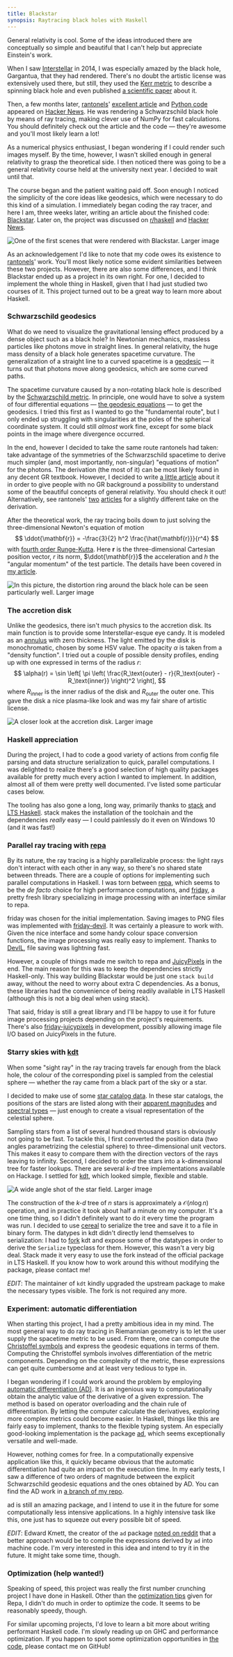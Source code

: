 ```yaml
---
title: Blackstar
synopsis: Raytracing black holes with Haskell
---
```


General relativity is cool. Some of the ideas introduced there are conceptually so simple and beautiful that I can't help but appreciate Einstein's work.

When I saw [Interstellar](http://www.imdb.com/title/tt0816692/) in 2014, I was especially amazed by the black hole, Gargantua, that they had rendered. There's no doubt the artistic license was extensively used there, but still, they used the [Kerr metric](https://en.wikipedia.org/wiki/Kerr_metric) to describe a spinning black hole and even published [a scientific paper](http://arxiv.org/pdf/1502.03808v2.pdf) about it.

Then, a few months later, [rantonels](http://rantonels.github.io/)' [excellent article](http://rantonels.github.io/starless/) and [Python code](https://github.com/rantonels/starless) appeared on [Hacker News](https://news.ycombinator.com/). He was rendering a Schwarzschild black hole by means of ray tracing, making clever use of NumPy for fast calculations. You should definitely check out the article and the code &mdash; they're awesome and you'll most likely learn a lot!

As a numerical physics enthusiast, I began wondering if I could render such images myself. By the time, however, I wasn't skilled enough in general relativity to grasp the theoretical side. I then noticed there was going to be a general relativity course held at the university next year. I decided to wait until that.

The course began and the patient waiting paid off. Soon enough I noticed the simplicity of the core ideas like geodesics, which were necessary to do this kind of a simulation. I immediately began coding the ray tracer, and here I am, three weeks later, writing an article about the finished code: [Blackstar](https://github.com/flannelhead/blackstar). Later on, the project was discussed on [r/haskell](https://www.reddit.com/r/haskell/comments/4a39b4/rendering_black_holes_with_haskell/) and [Hacker News](https://news.ycombinator.com/item?id=11271772).

![One of the first scenes that were rendered with Blackstar. [Larger image](/images/default-hires-bloomed.png)](/images/default-hires-bloomed-960.png)

As an acknowledgement I'd like to note that my code owes its existence to [rantonels](http://rantonels.github.io/)' work. You'll most likely notice some evident similarities between these two projects. However, there are also some differences, and I think Blackstar ended up as a project in its own right. For one, I decided to implement the whole thing in Haskell, given that I had just studied two courses of it. This project turned out to be a great way to learn more about Haskell.

### Schwarzschild geodesics
What do we need to visualize the gravitational lensing effect produced by a dense object such as a black hole? In Newtonian mechanics, massless particles like photons move in straight lines. In general relativity, the huge mass density of a black hole generates spacetime curvature. The generalization of a straight line to a curved spacetime is a [geodesic](https://en.wikipedia.org/wiki/Geodesic) &mdash; it turns out that photons move along geodesics, which are some curved paths.

The spacetime curvature caused by a non-rotating black hole is described by the [Schwarzschild metric](https://en.wikipedia.org/wiki/Schwarzschild_metric). In principle, one would have to solve a system of four differential equations &mdash; [the geodesic equations](https://en.wikipedia.org/wiki/Schwarzschild_geodesics#Geodesic_equation) &mdash; to get the geodesics. I tried this first as I wanted to go the "fundamental route", but I only ended up struggling with singularities at the poles of the spherical coordinate system. It could still *almost* work fine, except for some black points in the image where divergence occurred.

In the end, however I decided to take the same route rantonels had taken: take advantage of the symmetries of the Schwarzschild spacetime to derive much simpler (and, most importantly, non-singular) "equations of motion" for the photons. The derivation (the most of it) can be most likely found in any decent GR textbook. However, I decided to write [a little article](/posts/2016-03-06-photons-and-black-holes.html) about it in order to give people with no GR background a possibility to understand some of the beautiful concepts of general relativity. You should check it out! Alternatively, see rantonels' [two](http://spiro.fisica.unipd.it/~antonell/schwarzschild/) [articles](http://rantonels.github.io/starless/) for a slightly different take on the derivation.

After the theoretical work, the ray tracing boils down to just solving the three-dimensional Newton's equation of motion
$$
\ddot{\mathbf{r}} = -\frac{3}{2} h^2 \frac{\hat{\mathbf{r}}}{r^4}
$$
with [fourth order Runge-Kutta](https://en.wikipedia.org/wiki/Runge%E2%80%93Kutta_methods#The_Runge.E2.80.93Kutta_method). Here $\mathbf{r}$ is the three-dimensional Cartesian position vector, $r$ its norm, $\ddot{\mathbf{r}}$ the acceleration and $h$ the "angular momentum" of the test particle. The details have been covered in [my article](/posts/2016-03-06-photons-and-black-holes.html).

![In this picture, the distortion ring around the black hole can be seen particularly well. [Larger image](/images/lensing-disk-bloomed.png)](/images/lensing-disk-bloomed-960.png)

### The accretion disk
Unlike the geodesics, there isn't much physics to the accretion disk. Its main function is to provide some Interstellar-esque eye candy. It is modeled as an [annulus](https://en.wikipedia.org/wiki/Annulus_%28mathematics%29) with zero thickness. The light emitted by the disk is monochromatic, chosen by some HSV value. The opacity $\alpha$ is taken from a "density function". I tried out a couple of possible density profiles, ending up with one expressed in terms of the radius $r$:
$$
\alpha(r) = \sin \left[ \pi \left(
\frac{R_\text{outer} - r}{R_\text{outer} - R_\text{inner}} \right)^2 \right],
$$
where $R_\text{inner}$ is the inner radius of the disk and $R_\text{outer}$ the outer one. This gave the disk a nice plasma-like look and was my fair share of artistic license.

![A closer look at the accretion disk. [Larger image](/images/closeup-hires-bloomed.png)](/images/closeup-hires-bloomed-960.png)

### Haskell appreciation
During the project, I had to code a good variety of actions from config file parsing and data structure serialization to quick, parallel computations. I was delighted to realize there's a good selection of high quality packages available for pretty much every action I wanted to implement. In addition, almost all of them were pretty well documented. I've listed some particular cases below.

The tooling has also gone a long, long way, primarily thanks to [stack](http://www.haskellstack.org) and [LTS Haskell](https://www.stackage.org/lts). stack makes the installation of the toolchain and the dependencies *really* easy &mdash; I could painlessly do it even on Windows 10 (and it was fast!)

### Parallel ray tracing with [repa](https://hackage.haskell.org/package/repa)
By its nature, the ray tracing is a highly parallelizable process: the light rays don't interact with each other in any way, so there's no shared state between threads. There are a couple of options for implementing such parallel computations in Haskell. I was torn between [repa](https://hackage.haskell.org/package/repa), which seems to be the *de facto* choice for high performance computations, and [friday](https://hackage.haskell.org/package/friday), a pretty fresh library specializing in image processing with an interface similar to repa.

friday was chosen for the initial implementation. Saving images to PNG files was implemented with [friday-devil](https://hackage.haskell.org/package/friday-devil). It was certainly a pleasure to work with. Given the nice interface and some handy colour space conversion functions, the image processing was really easy to implement. Thanks to [DevIL](http://openil.sourceforge.net/), file saving was lightning fast.

However, a couple of things made me switch to repa and [JuicyPixels](http://hackage.haskell.org/package/JuicyPixels) in the end. The main reason for this was to keep the dependencies strictly Haskell-only. This way building Blackstar would be just one `stack build` away, without the need to worry about extra C dependencies. As a bonus, these libraries had the convenience of being readily available in LTS Haskell (although this is not a big deal when using stack).

That said, friday is still a great library and I'll be happy to use it for future image processing projects depending on the project's requirements. There's also [friday-juicypixels](https://github.com/TomMD/friday-juicypixels) in development, possibly allowing image file I/O based on JuicyPixels in the future.

### Starry skies with [kdt](https://hackage.haskell.org/package/kdt)
When some "sight ray" in the ray tracing travels far enough from the black hole, the colour of the corresponding pixel is sampled from the celestial sphere &mdash; whether the ray came from a black part of the sky or a star.

I decided to make use of some [star catalog data](http://tdc-www.harvard.edu/catalogs/index.html). In these star catalogs, the positions of the stars are listed along with their [apparent magnitudes](https://en.wikipedia.org/wiki/Apparent_magnitude) and [spectral types](https://en.wikipedia.org/wiki/Stellar_classification#Spectral_types) &mdash; just enough to create a visual representation of the celestial sphere.

Sampling stars from a list of several hundred thousand stars is obviously not going to be fast. To tackle this, I first converted the position data (two angles parametrizing the celestial sphere) to three-dimensional unit vectors. This makes it easy to compare them with the direction vectors of the rays leaving to infinity. Second, I decided to order the stars into a k-dimensional tree for faster lookups. There are several *k-d* tree implementations available on Hackage. I settled for [kdt](https://hackage.haskell.org/package/kdt), which looked simple, flexible and stable.

![A wide angle shot of the star field. [Larger image](/images/wideangle1-bloomed.png)](/images/wideangle1-bloomed-960.png)

The construction of the *k-d* tree of $n$ stars is approximately a $\mathcal{O}(n \log n)$ operation, and in practice it took about half a minute on my computer. It's a one time thing, so I didn't definitely want to do it every time the program was run. I decided to use [cereal](https://hackage.haskell.org/package/kdt) to serialize the tree and save it to a file in binary form. The datypes in kdt didn't directly lend themselves to serialization: I had to [fork](https://github.com/flannelhead/kdt) kdt and expose some of the datatypes in order to derive the `Serialize` typeclass for them. However, this wasn't a very big deal. Stack made it very easy to use the fork instead of the official package in LTS Haskell. If you know how to work around this without modifying the package, please contact me!

*EDIT*: The maintainer of `kdt` kindly upgraded the upstream package to make the necessary types visible. The fork is not required any more.

### Experiment: automatic differentiation
When starting this project, I had a pretty ambitious idea in my mind. The most general way to do ray tracing in Riemannian geometry is to let the user supply the spacetime metric to be used. From there, one can compute the [Christoffel symbols](https://en.wikipedia.org/wiki/Christoffel_symbols#Christoffel_symbols_of_the_second_kind_.28symmetric_definition.29) and express the geodesic equations in terms of them. Computing the Christoffel symbols involves differentiation of the metric components. Depending on the complexity of the metric, these expressions can get quite cumbersome and at least very tedious to type in.

I began wondering if I could work around the problem by employing [automatic differentiation (AD)](https://en.wikipedia.org/wiki/Automatic_differentiation). It is an ingenious way to computationally obtain the analytic value of the derivative of a given expression. The method is based on operator overloading and the chain rule of differentiation. By letting the computer calculate the derivatives, exploring more complex metrics could become easier. In Haskell, things like this are fairly easy to implement, thanks to the flexible typing system. An especially good-looking implementation is the package [ad](http://hackage.haskell.org/package/ad), which seems exceptionally versatile and well-made.

However, nothing comes for free. In a computationally expensive application like this, it quickly became obvious that the automatic differentiation had quite an impact on the execution time. In my early tests, I saw a difference of two orders of magnitude between the explicit Schwarzschild geodesic equations and the ones obtained by AD. You can find the AD work in [a branch of my repo](https://github.com/flannelhead/blackstar/tree/ad).

ad is still an amazing package, and I intend to use it in the future for some computationally less intensive applications. In a highly intensive task like this, one just has to squeeze out every possible bit of speed.

*EDIT*: Edward Kmett, the creator of the `ad` package [noted on reddit](https://www.reddit.com/r/haskell/comments/4a39b4/rendering_black_holes_with_haskell/d0x1w2f) that a better approach would be to compile the expressions derived by `ad` into machine code. I'm very interested in this idea and intend to try it in the future. It might take some time, though.

### Optimization (help wanted!)
Speaking of speed, this project was really the first number crunching project I have done in Haskell. Other than the [optimization tips](http://hackage.haskell.org/package/repa-3.4.0.2/docs/Data-Array-Repa.html) given for Repa, I didn't do much in order to optimize the code. It seems to be reasonably speedy, though.

For similar upcoming projects, I'd love to learn a bit more about writing performant Haskell code. I'm slowly reading up on GHC and performance optimization. If you happen to spot some optimization opportunities in [the code](https://github.com/flannelhead/blackstar), please contact me on GitHub!

